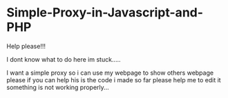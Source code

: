 Simple-Proxy-in-Javascript-and-PHP
==================================

Help please!!!


I dont know what to do here im stuck.....



I want a simple proxy so i can use my webpage to show 
others webpage please if you can help his is the code i made so far 
please help me to edit it something is not working properly...

